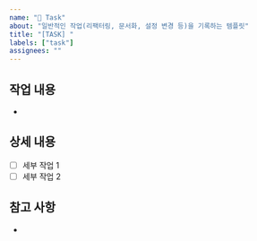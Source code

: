 ```yaml
---
name: "📝 Task"
about: "일반적인 작업(리팩터링, 문서화, 설정 변경 등)을 기록하는 템플릿"
title: "[TASK] "
labels: ["task"]
assignees: ""
---
```


## 작업 내용

- <!-- 이번 작업의 개요를 간단히 작성해주세요. -->

## 상세 내용

- [ ] 세부 작업 1
- [ ] 세부 작업 2

## 참고 사항

- <!-- 리뷰어나 팀원이 알아야 할 추가 맥락이 있다면 작성해주세요. -->
